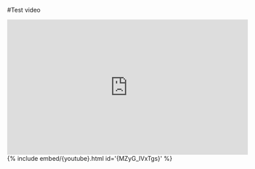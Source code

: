 #Test video 
<iframe width="560" height="315" src="https://www.youtube.com/embed/MZyG_lVxTgs" title="YouTube video player" frameborder="0" allow="accelerometer; autoplay; clipboard-write; encrypted-media; gyroscope; picture-in-picture; web-share" allowfullscreen></iframe>
{% include embed/{youtube}.html id='{MZyG_lVxTgs}' %}
